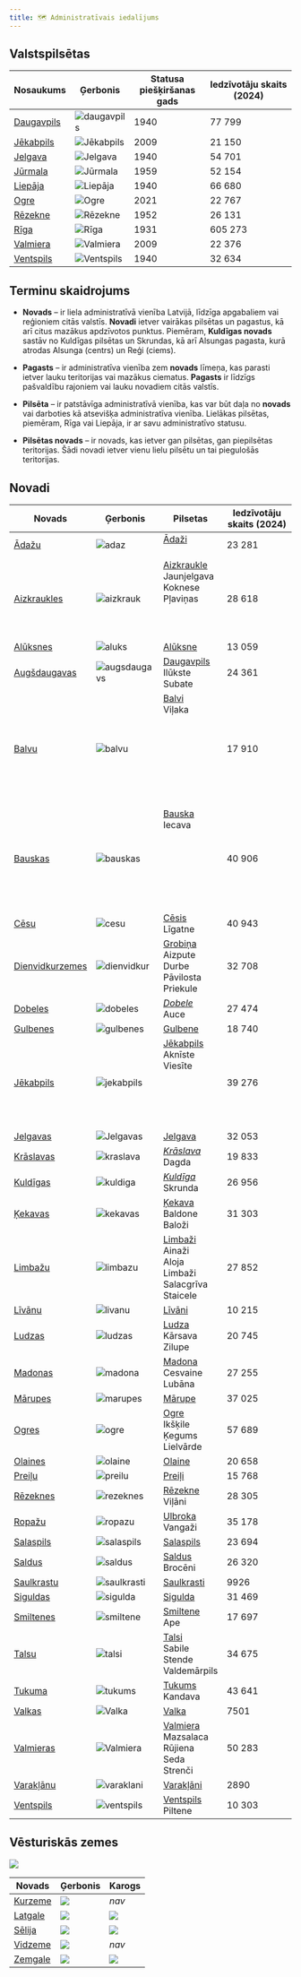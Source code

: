 ```yaml
---
title: 🗺️ Administratīvais iedalījums
---
```


## Valstspilsētas

| Nosaukums                                                             | Ģerbonis                    | Statusa  <br>piešķiršanas gads | Iedzīvotāju skaits (2024) |
| --------------------------------------------------------------------- | --------------------------- | ------------------------------ | ------------------------- |
| [Daugavpils](https://lv.wikipedia.org/wiki/Daugavpils "Daugavpils")   | ![daugavpils](Daugav.png)   | 1940                           | 77 799                    |
| [Jēkabpils](https://lv.wikipedia.org/wiki/J%C4%93kabpils "Jēkabpils") | ![Jēkabpils](Jēkab.png)     | 2009                           | 21 150                    |
| [Jelgava](https://lv.wikipedia.org/wiki/Jelgava "Jelgava")            | ![Jelgava](Jelgava.png)     | 1940                           | 54 701                    |
| [Jūrmala](https://lv.wikipedia.org/wiki/J%C5%ABrmala "Jūrmala")       | ![Jūrmala](jura.png)        | 1959                           | 52 154                    |
| [Liepāja](https://lv.wikipedia.org/wiki/Liep%C4%81ja "Liepāja")       | ![Liepāja](lie.png)         | 1940                           | 66 680                    |
| [Ogre](https://lv.wikipedia.org/wiki/Ogre "Ogre")                     | ![Ogre](ogr.png)            | 2021                           | 22 767                    |
| [Rēzekne](https://lv.wikipedia.org/wiki/R%C4%93zekne "Rēzekne")       | ![Rēzekne](rez.png)         | 1952                           | 26 131                    |
| [Rīga](https://lv.wikipedia.org/wiki/R%C4%ABga "Rīga")                | ![Rīga](rig.png)            | 1931                           | 605 273                   |
| [Valmiera](https://lv.wikipedia.org/wiki/Valmiera "Valmiera")         | ![Valmiera](Valm.png)       | 2009                           | 22 376                    |
| [Ventspils](https://lv.wikipedia.org/wiki/Ventspils "Ventspils")      | ![Ventspils](Ventspils.png) | 1940                           | 32 634                    |


## Terminu skaidrojums

- **Novads** – ir liela administratīvā vienība Latvijā, līdzīga apgabaliem vai reģioniem citās valstīs. **Novadi** ietver vairākas pilsētas un pagastus, kā arī citus mazākus apdzīvotos punktus. Piemēram, **Kuldīgas novads** sastāv no Kuldīgas pilsētas un Skrundas, kā arī Alsungas pagasta, kurā atrodas Alsunga (centrs) un Reģi (ciems).

- **Pagasts** – ir administratīva vienība zem **novads** līmeņa, kas parasti ietver lauku teritorijas vai mazākus ciematus. **Pagasts** ir līdzīgs pašvaldību rajoniem vai lauku novadiem citās valstīs.

- **Pilsēta** – ir patstāvīga administratīvā vienība, kas var būt daļa no **novads** vai darboties kā atsevišķa administratīva vienība. Lielākas pilsētas, piemēram, Rīga vai Liepāja, ir ar savu administratīvo statusu.

- **Pilsētas novads** – ir novads, kas ietver gan pilsētas, gan piepilsētas teritorijas. Šādi novadi ietver vienu lielu pilsētu un tai piegulošās teritorijas.
## Novadi

| Novads                                                                                           | Ģerbonis                        | Pilsetas                                                                                                                  | Iedzīvotāju  skaits (2024) |
| ------------------------------------------------------------------------------------------------ | ------------------------------- | ------------------------------------------------------------------------------------------------------------------------- | -------------------------- |
| [Ādažu](https://lv.wikipedia.org/wiki/%C4%80da%C5%BEu_novads "Ādažu novads")                     | ![adaz](adaz.png)               | [Ādaži](https://lv.wikipedia.org/wiki/%C4%80da%C5%BEi "Ādaži")<br><br>                                                    | 23 281                     |
| [Aizkraukles](https://lv.wikipedia.org/wiki/Aizkraukles_novads "Aizkraukles novads")             | ![aizkrauk](aizkrauk.png)       | [Aizkraukle](https://lv.wikipedia.org/wiki/Aizkraukle "Aizkraukle")<br>Jaunjelgava<br>Koknese<br>Pļaviņas<br><br><br><br> | 28 618                     |
| [Alūksnes](https://lv.wikipedia.org/wiki/Al%C5%ABksnes_novads "Alūksnes novads")                 | ![aluks](aluks.png)             | [Alūksne](https://lv.wikipedia.org/wiki/Al%C5%ABksne "Alūksne")                                                           | 13 059                     |
| [Augšdaugavas](https://lv.wikipedia.org/wiki/Aug%C5%A1daugavas_novads "Augšdaugavas novads")     | ![augsdaugavs](augsdaugavs.png) | [Daugavpils](https://lv.wikipedia.org/wiki/Daugavpils "Daugavpils")<br>Ilūkste<br>Subate<br>                              | 24 361                     |
| [Balvu](https://lv.wikipedia.org/wiki/Balvu_novads "Balvu novads")                               | ![balvu](balvu.png)             | [Balvi](https://lv.wikipedia.org/wiki/Balvi)  <br>Viļaka<br><br><br><br><br><br><br><br><br>                              | 17 910                     |
| [Bauskas](https://lv.wikipedia.org/wiki/Bauskas_novads "Bauskas novads")                         | ![bauskas](content/post/administratīvais-iedalījums/bauskas.png)         | [Bauska](https://lv.wikipedia.org/wiki/Bauska)  <br>Iecava<br><br><br><br><br><br><br><br>                                | 40 906                     |
| [Cēsu](https://lv.wikipedia.org/wiki/C%C4%93su_novads "Cēsu novads")                             | ![cesu](cesu.png)               | [Cēsis](https://lv.wikipedia.org/wiki/C%C4%93sis "Cēsis")<br>Līgatne                                                      | 40 943                     |
| [Dienvidkurzemes](https://lv.wikipedia.org/wiki/Dienvidkurzemes_novads "Dienvidkurzemes novads") | ![dienvidkur](dienvidkur.png)   | [Grobiņa](https://lv.wikipedia.org/wiki/Grobi%C5%86a "Grobiņa")<br>Aizpute<br>Durbe<br>Pāvilosta<br>Priekule              | 32 708                     |
| [Dobeles](https://lv.wikipedia.org/wiki/Dobeles_novads "Dobeles novads")                         | ![dobeles](dobeles.png)         | [*Dobele*](https://lv.wikipedia.org/wiki/Dobele "Dobele")<br>Auce                                                         | 27 474                     |
| [Gulbenes](https://lv.wikipedia.org/wiki/Gulbenes_novads "Gulbenes novads")                      | ![gulbenes](gulbenes.png)       | [Gulbene](https://lv.wikipedia.org/wiki/Gulbene)                                                                          | 18 740                     |
| [Jēkabpils](https://lv.wikipedia.org/wiki/J%C4%93kabpils_novads "Jēkabpils novads")              | ![jekabpils](jekabpils.png)     | [Jēkabpils](https://lv.wikipedia.org/wiki/J%C4%93kabpils)<br>Aknīste<br>Viesīte<br><br><br><br><br><br>                   | 39 276                     |
| [Jelgavas](https://lv.wikipedia.org/wiki/Jelgavas_novads "Jelgavas novads")                      | ![Jelgavas](jelgavas.png)       | [Jelgava](https://lv.wikipedia.org/wiki/Jelgava)                                                                          | 32 053                     |
| [Krāslavas](https://lv.wikipedia.org/wiki/Kr%C4%81slavas_novads "Krāslavas novads")              | ![kraslava](kraslava.png)       | [*Krāslava*](https://lv.wikipedia.org/wiki/Kr%C4%81slava "Krāslava")<br>Dagda                                             | 19 833                     |
| [Kuldīgas](https://lv.wikipedia.org/wiki/Kuld%C4%ABgas_novads "Kuldīgas novads")                 | ![kuldiga](kuldiga.png)         | [*Kuldīga*](https://lv.wikipedia.org/wiki/Kuld%C4%ABga "Kuldīga")<br>Skrunda                                              | 26 956                     |
| [Ķekavas](https://lv.wikipedia.org/wiki/%C4%B6ekavas_novads "Ķekavas novads")                    | ![kekavas](kekavas.png)         | [Ķekava](https://lv.wikipedia.org/wiki/%C4%B6ekava "Ķekava")<br>Baldone<br>Baloži<br>                                     | 31 303                     |
| [Limbažu](https://lv.wikipedia.org/wiki/Limba%C5%BEu_novads "Limbažu novads")                    | ![limbazu](limbazu.png)         | [Limbaži](https://lv.wikipedia.org/wiki/Limba%C5%BEi "Limbaži")<br>Ainaži<br>Aloja<br>Limbaži<br>Salacgrīva<br>Staicele   | 27 852                     |
| [Līvānu](https://lv.wikipedia.org/wiki/L%C4%ABv%C4%81nu_novads "Līvānu novads")                  | ![livanu](livanu.png)           | [Līvāni](https://lv.wikipedia.org/wiki/L%C4%ABv%C4%81ni)                                                                  | 10 215                     |
| [Ludzas](https://lv.wikipedia.org/wiki/Ludzas_novads "Ludzas novads")                            | ![ludzas](ludzas.png)           | [Ludza](https://lv.wikipedia.org/wiki/Ludza)<br>Kārsava<br>Zilupe                                                         | 20 745                     |
| [Madonas](https://lv.wikipedia.org/wiki/Madonas_novads "Madonas novads")                         | ![madona](madona.png)           | [Madona](https://lv.wikipedia.org/wiki/Madona "Madona")<br>Cesvaine<br>Lubāna                                             | 27 255                     |
| [Mārupes](https://lv.wikipedia.org/wiki/M%C4%81rupes_novads "Mārupes novads")                    | ![marupes](marupes.png)         | [Mārupe](https://lv.wikipedia.org/wiki/M%C4%81rupe "Mārupe")                                                              | 37 025                     |
| [Ogres](https://lv.wikipedia.org/wiki/Ogres_novads "Ogres novads")                               | ![ogre](ogre.png)               | [Ogre](https://lv.wikipedia.org/wiki/Ogre)<br>Ikšķile<br>Ķegums<br>Lielvārde                                              | 57 689                     |
| [Olaines](https://lv.wikipedia.org/wiki/Olaines_novads "Olaines novads")                         | ![olaine](olaines.png)          | [Olaine](https://lv.wikipedia.org/wiki/Olaine)                                                                            | 20 658                     |
| [Preiļu](https://lv.wikipedia.org/wiki/Prei%C4%BCu_novads "Preiļu novads")                       | ![preilu](preilu.png)           | [Preiļi](https://lv.wikipedia.org/wiki/Prei%C4%BCi)                                                                       | 15 768                     |
| [Rēzeknes](https://lv.wikipedia.org/wiki/R%C4%93zeknes_novads "Rēzeknes novads")                 | ![rezeknes](rezeknes.png)       | [Rēzekne](https://lv.wikipedia.org/wiki/R%C4%93zekne)<br>Viļāni                                                           | 28 305                     |
| [Ropažu](https://lv.wikipedia.org/wiki/Ropa%C5%BEu_novads "Ropažu novads")                       | ![ropazu](ropazu.png)           | [Ulbroka](https://lv.wikipedia.org/wiki/Ulbroka "Ulbroka")<br>Vangaži                                                     | 35 178                     |
| [Salaspils](https://lv.wikipedia.org/wiki/Salaspils_novads "Salaspils novads")                   | ![salaspils](Salaspils.png)     | [Salaspils](https://lv.wikipedia.org/wiki/Salaspils "Salaspils")                                                          | 23 694                     |
| [Saldus](https://lv.wikipedia.org/wiki/Saldus_novads "Saldus novads")                            | ![saldus](saldus.png)           | [Saldus](https://lv.wikipedia.org/wiki/Saldus "Saldus")<br>Brocēni                                                        | 26 320                     |
| [Saulkrastu](https://lv.wikipedia.org/wiki/Saulkrastu_novads "Saulkrastu novads")                | ![saulkrasti](saulkrasti.png)   | [Saulkrasti](https://lv.wikipedia.org/wiki/Saulkrasti "Saulkrasti")                                                       | 9926                       |
| [Siguldas](https://lv.wikipedia.org/wiki/Siguldas_novads "Siguldas novads")                      | ![sigulda](sigulda.png)         | [Sigulda](https://lv.wikipedia.org/wiki/Sigulda "Sigulda")<br>                                                            | 31 469                     |
| [Smiltenes](https://lv.wikipedia.org/wiki/Smiltenes_novads "Smiltenes novads")                   | ![smiltene](smiltene.png)       | [Smiltene](https://lv.wikipedia.org/wiki/Smiltene "Smiltene")<br>Ape                                                      | 17 697                     |
| [Talsu](https://lv.wikipedia.org/wiki/Talsu_novads "Talsu novads")                               | ![talsi](talsi.png)             | [Talsi](https://lv.wikipedia.org/wiki/Talsi)<br>Sabile<br>Stende<br>Valdemārpils                                          | 34 675                     |
| [Tukuma](https://lv.wikipedia.org/wiki/Tukuma_novads "Tukuma novads")                            | ![tukums](tukums.png)           | [Tukums](https://lv.wikipedia.org/wiki/Tukums)<br>Kandava                                                                 | 43 641                     |
| [Valkas](https://lv.wikipedia.org/wiki/Valkas_novads "Valkas novads")                            | ![Valka](Valka.png)             | [Valka](https://lv.wikipedia.org/wiki/Valka)                                                                              | 7501                       |
| [Valmieras](https://lv.wikipedia.org/wiki/Valmieras_novads "Valmieras novads")                   | ![Valmiera](Valmiera.png)       | [Valmiera](https://lv.wikipedia.org/wiki/Valmiera "Valmiera")<br>Mazsalaca<br>Rūjiena<br>Seda<br>Strenči                  | 50 283                     |
| [Varakļānu](https://lv.wikipedia.org/wiki/Varak%C4%BC%C4%81nu_novads "Varakļānu novads")         | ![varaklani](varaklani.png)     | [Varakļāni](https://lv.wikipedia.org/wiki/Varak%C4%BC%C4%81ni "Varakļāni")<br>                                            | 2890                       |
| [Ventspils](https://lv.wikipedia.org/wiki/Ventspils_novads "Ventspils novads")                   | ![ventspils](VentspilsNov.png)  | [Ventspils](https://lv.wikipedia.org/wiki/Ventspils)<br>Piltene                                                           | 10 303                     |

## Vēsturiskās zemes
![](vēstur.png)

| Novads                                                       | Ģerbonis                                                                                                                                                                                                             | Karogs                                                                                                                                                                                                       |
| ------------------------------------------------------------ | -------------------------------------------------------------------------------------------------------------------------------------------------------------------------------------------------------------------- | ------------------------------------------------------------------------------------------------------------------------------------------------------------------------------------------------------------ |
| [Kurzeme](https://lv.wikipedia.org/wiki/Kurzeme "Kurzeme")   | [![](https://upload.wikimedia.org/wikipedia/commons/thumb/0/08/Coat_of_arms_of_Kurzeme.svg/75px-Coat_of_arms_of_Kurzeme.svg.png)](https://lv.wikipedia.org/wiki/Att%C4%93ls:Coat_of_arms_of_Kurzeme.svg)             | _nav_                                                                                                                                                                                                        |
| [Latgale](https://lv.wikipedia.org/wiki/Latgale "Latgale")   | [![](https://upload.wikimedia.org/wikipedia/commons/thumb/7/70/Coat_of_arms_of_Latgale.svg/75px-Coat_of_arms_of_Latgale.svg.png)](https://lv.wikipedia.org/wiki/Att%C4%93ls:Coat_of_arms_of_Latgale.svg)             | [![](https://upload.wikimedia.org/wikipedia/commons/thumb/7/7d/Official_flag_of_Latgale.svg/150px-Official_flag_of_Latgale.svg.png)](https://lv.wikipedia.org/wiki/Att%C4%93ls:Official_flag_of_Latgale.svg) |
| [Sēlija](https://lv.wikipedia.org/wiki/S%C4%93lija "Sēlija") | [![](https://upload.wikimedia.org/wikipedia/commons/thumb/7/77/Coat_of_arms_of_S%C4%93lija.svg/75px-Coat_of_arms_of_S%C4%93lija.svg.png)](https://lv.wikipedia.org/wiki/Att%C4%93ls:Coat_of_arms_of_S%C4%93lija.svg) | [![](https://upload.wikimedia.org/wikipedia/commons/thumb/4/42/S%C4%93lijas_karogs.svg/150px-S%C4%93lijas_karogs.svg.png)](https://lv.wikipedia.org/wiki/Att%C4%93ls:S%C4%93lijas_karogs.svg)                |
| [Vidzeme](https://lv.wikipedia.org/wiki/Vidzeme "Vidzeme")   | [![](https://upload.wikimedia.org/wikipedia/commons/thumb/c/c3/Coat_of_arms_of_Vidzeme.svg/75px-Coat_of_arms_of_Vidzeme.svg.png)](https://lv.wikipedia.org/wiki/Att%C4%93ls:Coat_of_arms_of_Vidzeme.svg)             | _nav_                                                                                                                                                                                                        |
| [Zemgale](https://lv.wikipedia.org/wiki/Zemgale "Zemgale")   | [![](https://upload.wikimedia.org/wikipedia/commons/thumb/3/3c/Coat_of_arms_of_Zemgale.svg/75px-Coat_of_arms_of_Zemgale.svg.png)](https://lv.wikipedia.org/wiki/Att%C4%93ls:Coat_of_arms_of_Zemgale.svg)             | [![](https://upload.wikimedia.org/wikipedia/commons/thumb/e/e7/Official_flag_of_Zemgale.svg/150px-Official_flag_of_Zemgale.svg.png)](https://lv.wikipedia.org/wiki/Att%C4%93ls:Official_flag_of_Zemgale.svg) |


